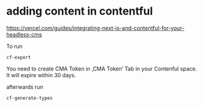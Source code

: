 # adding content in contentful

https://vercel.com/guides/integrating-next-js-and-contentful-for-your-headless-cms

To run

```
cf-export
```

You need to create CMA Token in ‚CMA Token’ Tab in your Contenful space. It will expire within 30 days.

afterwards run

```
cf-generate-types
```
